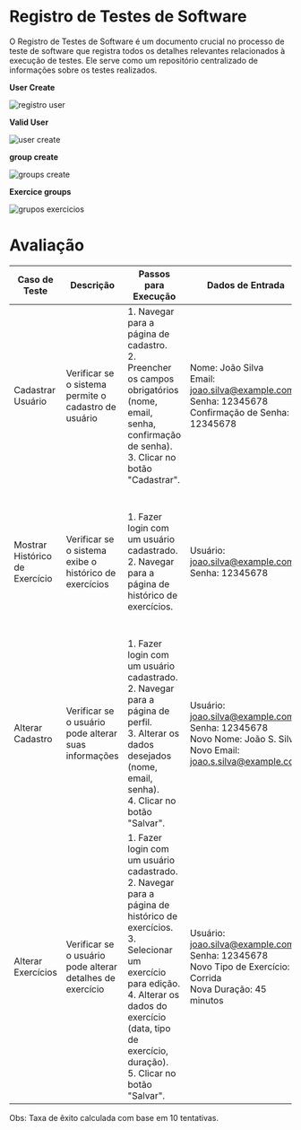 # Registro de Testes de Software

O Registro de Testes de Software é um documento crucial no processo de teste de software que registra todos os detalhes relevantes relacionados à execução de testes. Ele serve como um repositório centralizado de informações sobre os testes realizados.



**User Create**

![registro user](https://github.com/ICEI-PUC-Minas-PMV-ADS/pmv-ads-2024-1-e4-proj-infra-t1-pmv-ads-2024-1-e4-projgym/assets/113618051/fcbf63f3-e79b-402f-bb10-702f4208cf72)



**Valid User**

![user create](https://github.com/ICEI-PUC-Minas-PMV-ADS/pmv-ads-2024-1-e4-proj-infra-t1-pmv-ads-2024-1-e4-projgym/assets/113618051/58861b88-9f6a-493c-9d17-b6a084ce424c)

**group create**

![groups create](https://github.com/ICEI-PUC-Minas-PMV-ADS/pmv-ads-2024-1-e4-proj-infra-t1-pmv-ads-2024-1-e4-projgym/assets/113618051/1aaad24b-4b56-4c5b-9eba-6621223c10e5)

**Exercice groups**

![grupos exercicios ](https://github.com/ICEI-PUC-Minas-PMV-ADS/pmv-ads-2024-1-e4-proj-infra-t1-pmv-ads-2024-1-e4-projgym/assets/113618051/ab9172f3-c9d4-46da-b3b7-e848300d3859)

# Avaliação 


| Caso de Teste                     | Descrição                                              | Passos para Execução                                                                                                                                                                                                                                                                                                            | Dados de Entrada                                                                                                                                                     | Resultado Esperado                                                                 | Resultado Obtido       | Status                 | Taxa de Êxito |
|-----------------------------------|--------------------------------------------------------|----------------------------------------------------------------------------------------------------------------------------------------------------------------------------------------------------------------------------------------------------------------------------------------------------------------------------------|----------------------------------------------------------------------------------------------------------------------------------------------------------------------|-----------------------------------------------------------------------------------|------------------------|------------------------|---------------|
| Cadastrar Usuário                 | Verificar se o sistema permite o cadastro de usuário   | 1. Navegar para a página de cadastro. <br>2. Preencher os campos obrigatórios (nome, email, senha, confirmação de senha). <br>3. Clicar no botão "Cadastrar".                                                                                                                              | Nome: João Silva <br>Email: joao.silva@example.com <br>Senha: 12345678 <br>Confirmação de Senha: 12345678                                                           | O sistema deve exibir uma mensagem de sucesso e redirecionar o usuário para a página inicial. | 100% | Aprovado | 100%     |
| Mostrar Histórico de Exercício    | Verificar se o sistema exibe o histórico de exercícios | 1. Fazer login com um usuário cadastrado. <br>2. Navegar para a página de histórico de exercícios.                                                                                                                                                                                         | Usuário: joao.silva@example.com <br>Senha: 12345678                                                                                                                  | O sistema deve exibir uma lista de exercícios realizados pelo usuário, com detalhes como data, tipo de exercício e duração. | 100% | Aprovado | 100%      |
| Alterar Cadastro                  | Verificar se o usuário pode alterar suas informações   | 1. Fazer login com um usuário cadastrado. <br>2. Navegar para a página de perfil. <br>3. Alterar os dados desejados (nome, email, senha). <br>4. Clicar no botão "Salvar".                                                                                                                  | Usuário: joao.silva@example.com <br>Senha: 12345678 <br>Novo Nome: João S. Silva <br> Novo Email: joao.s.silva@example.com                                           | O sistema deve exibir uma mensagem de sucesso e atualizar as informações do usuário. | 100% | Aprovado| 100%      |
| Alterar Exercícios                | Verificar se o usuário pode alterar detalhes de exercício | 1. Fazer login com um usuário cadastrado. <br>2. Navegar para a página de histórico de exercícios. <br>3. Selecionar um exercício para edição. <br>4. Alterar os dados do exercício (data, tipo de exercício, duração). <br>5. Clicar no botão "Salvar".                                   | Usuário: joao.silva@example.com <br>Senha: 12345678 <br>Novo Tipo de Exercício: Corrida <br>Nova Duração: 45 minutos                                                 | O sistema deve exibir uma mensagem de sucesso e atualizar os detalhes do exercício. | 100% | Aprovado | 100%       |

Obs: Taxa de êxito calculada com base em 10 tentativas.



